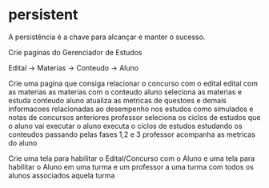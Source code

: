 # persistent
A persistência é a chave para alcançar e manter o sucesso.

Crie paginas do Gerenciador de Estudos


Edital -> Materias -> Conteudo -> Aluno

Crie uma pagina que consiga relacionar o 
concurso com o edital 
edital com as materias 
as materias com o conteudo 
aluno seleciona as materias e estuda conteudo
aluno atualiza as metricas de questoes e demais informacoes relacionadas ao desempenho nos estudos como simulados e notas de concursos anteriores
professor seleciona os ciclos de estudos que o aluno vai executar
o aluno executa o ciclos de estudos estudando os conteudos passando pelas fases 1,2 e 3
professor acompanha as metricas do aluno


Crie uma tela para habilitar o Edital/Concurso com o Aluno e uma tela para habilitar o Aluno em uma turma e um professor a uma turma com todos os alunos associados aquela turma